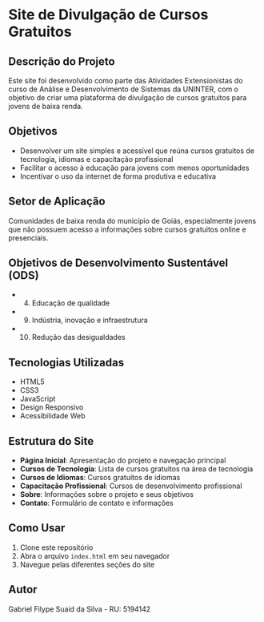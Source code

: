 # Site de Divulgação de Cursos Gratuitos

## Descrição do Projeto

Este site foi desenvolvido como parte das Atividades Extensionistas do curso de Análise e Desenvolvimento de Sistemas da UNINTER, com o objetivo de criar uma plataforma de divulgação de cursos gratuitos para jovens de baixa renda.

## Objetivos

- Desenvolver um site simples e acessível que reúna cursos gratuitos de tecnologia, idiomas e capacitação profissional
- Facilitar o acesso à educação para jovens com menos oportunidades
- Incentivar o uso da internet de forma produtiva e educativa

## Setor de Aplicação

Comunidades de baixa renda do município de Goiás, especialmente jovens que não possuem acesso a informações sobre cursos gratuitos online e presenciais.

## Objetivos de Desenvolvimento Sustentável (ODS)

- 04. Educação de qualidade
- 09. Indústria, inovação e infraestrutura
- 10. Redução das desigualdades

## Tecnologias Utilizadas

- HTML5
- CSS3
- JavaScript
- Design Responsivo
- Acessibilidade Web

## Estrutura do Site

- **Página Inicial**: Apresentação do projeto e navegação principal
- **Cursos de Tecnologia**: Lista de cursos gratuitos na área de tecnologia
- **Cursos de Idiomas**: Cursos gratuitos de idiomas
- **Capacitação Profissional**: Cursos de desenvolvimento profissional
- **Sobre**: Informações sobre o projeto e seus objetivos
- **Contato**: Formulário de contato e informações

## Como Usar

1. Clone este repositório
2. Abra o arquivo `index.html` em seu navegador
3. Navegue pelas diferentes seções do site

## Autor

Gabriel Filype Suaid da Silva - RU: 5194142

